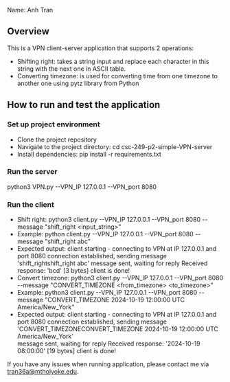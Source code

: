 Name: Anh Tran
## Overview
This is a VPN client-server application that supports 2 operations:
- Shifting right: takes a string input and replace each character in this string with the next one in ASCII table. 
- Converting timezone: is used for converting time from one timezone to another one using pytz library from Python

## How to run and test the application
### Set up project environment 
- Clone the project repository
- Navigate to the project directory: cd csc-249-p2-simple-VPN-server
- Install dependencies: pip install -r requirements.txt

### Run the server
python3 VPN.py --VPN_IP 127.0.0.1 --VPN_port 8080

### Run the client
- Shift right: python3 client.py --VPN_IP 127.0.0.1 --VPN_port 8080 --message "shift_right <input_string>"
 - Example: python client.py --VPN_IP 127.0.0.1 --VPN_port 8080 --message "shift_right abc"
 - Expected output: 
    client starting - connecting to VPN at IP 127.0.0.1 and port 8080
    connection established, sending message 'shift_rightshift_right abc'
    message sent, waiting for reply
    Received response: 'bcd' [3 bytes]
    client is done!
- Convert timezone: python3 client.py --VPN_IP 127.0.0.1 --VPN_port 8080 --message "CONVERT_TIMEZONE <date> <time> <from_timezone> <to_timezone>"
 - Example: python3 client.py --VPN_IP 127.0.0.1 --VPN_port 8080 --message "CONVERT_TIMEZONE 2024-10-19 12:00:00 UTC America/New_York"
 - Expected output:
    client starting - connecting to VPN at IP 127.0.0.1 and port 8080 
    connection established, sending message 'CONVERT_TIMEZONECONVERT_TIMEZONE 2024-10-19 12:00:00 UTC America/New_York'   
    message sent, waiting for reply
    Received response: '2024-10-19 08:00:00' [19 bytes]
    client is done!

If you have any issues when running application, please contact me via tran36a@mtholyoke.edu.